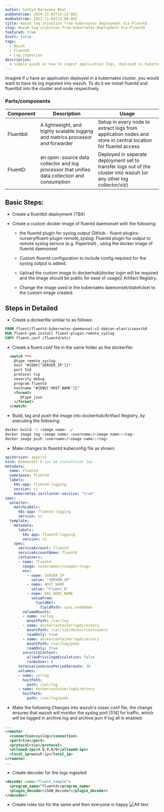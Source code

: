 ```yaml
---
author: Sathya Narayana Bhat
pubDatetime: 2024-11-02T15:22:00Z
modDatetime: 2023-11-04T15:00:00Z
title: Wazuh log injestion from kubernates Deployment Via FluentD 
slug: Wazuh-log-injestion-from-kubernates-Deployment-Via-FluentD 
featured: true
draft: false
tags:
  - Wazuh
  - FluentD
  - Log-ingestion
description:
  A simple guide on how to ingest application logs, deployed in kubernates, with the help of fluentd and fluentbit.
---
```

Imagine if u have an application deployed in a kubernates cluster, you would want to have its log ingested into wazuh, To do it we install fluentd and fluentbit into the cluster and node respectively.

### Parts/components
| Component | Description | Usage | 
|-----------|-------------|-------|
|Fluentbit|A lightweight, and highly scalable logging and metrics processor and forwarder|Setup in every node to extract logs from application nodes and store in central location for fluentd access|
|FluentD| an open-source data collector and log processor that unifies data collection and consumption|Deployed in seperate deployment set to transfer logs out of the cluster into wazuh (or any other log collector/viz)|

## Basic Steps:

- Create a fluentbit deployment (TBA)
- Create a custom docker image of fluentd daemonset with the following:

  - the fluentd plugin for syslog output GitHub - fluent-plugins-nursery/fluent-plugin-remote_syslog: Fluentd plugin for output to remote syslog serivce (e.g. Papertrail) , using the docker image of fluentd daemonset 

  - Custom fluentd configuration to include config required for the syslog output is added.

  - Upload the custom image to dockerhub[docker login will be required and the image should be public for ease of usage]/ Artifact Registry. 

  - Change the image used in the kubernates daemonset/statefulset to the custom image created.
  
## Steps in Detailed
- Create a dockerfile similar to as follows:
```dockerfile
FROM fluent/fluentd-kubernetes-daemonset:v1-debian-elasticsearch8
RUN fluent-gem install fluent-plugin-remote_syslog
COPY fluent.conf /fluentd/etc/
```

- Create a fluent.conf file in the same folder as the dockerfile:

```xml
  <match **>
    @type remote_syslog
    host "#{ENV['SERVER_IP']}"
    port 514
    protocol tcp
    severity debug    
    program fluentd
    hostname "#{ENV['HOST_NAME']}"
    <format>
       @type json
    </format>
  </match>
```
- Build, tag and push the image into dockerhub/Artifact Registry, by executing the following:

```bash
docker build -t <image name> ./ 
docker image tag <image name> <username>/<image name>:<tag>
docker image push <username>/<image name>:<tag>
```
- Make changes to fluentd kubeconfig file as shown:

```yaml
apiVersion: apps/v1
kind: DaemonSet # can be statefulset too
metadata:
  name: fluentd
  namespace: fluentd
  labels:
    k8s-app: fluentd-logging
    version: v1
    kubernetes.io/cluster-service: "true"
spec:
  selector:
    matchLabels:
      k8s-app: fluentd-logging
      version: v1
  template:
    metadata:
      labels:
        k8s-app: fluentd-logging
        version: v1
    spec:
      serviceAccount: fluentd
      serviceAccountName: fluentd
      containers:
      - name: fluentd
        image: <username>/<image>:<tag>
        env:
          - name: SERVER_IP
            value: "SERVER_IP"
          - name: HOST_NAME
            value: "Fluent_D"
          - name: K8S_NODE_NAME
            valueFrom:
              fieldRef:
                fieldPath: spec.nodeName
        volumeMounts:
        - name: varlog
          mountPath: /var/log
        - name: dockercontainerlogdirectory
          mountPath: /var/lib/docker/containers
          readOnly: true
        - name: dockercontainerlogdirectory
          mountPath: /var/log/pods
          readOnly: true
        securityContext:
          allowPrivilegeEscalation: false
          runAsUser: 0
      terminationGracePeriodSeconds: 30
      volumes:
      - name: varlog
        hostPath:
          path: /var/log
      - name: dockercontainerlogdirectory
        hostPath:
          path: /var/log/pods
```
- Make the following Changes into wazuh's ossec.conf file, the change ensures that wazuh will monitor the syslog port [514] for traffic, which will be logged in archive.log and archive.json if log all is enabled.

```xml
...
<remote>
  <connection>syslog</connection>
  <port>514</port>
  <protocol>tcp</protocol>
  <allowed-ips>0.0.0.0/0</allowed-ips>
  <local_ip>wazuh-ip</local_ip>
</remote>
...
```

- Create decoder for the logs ingested
```xml
<decoder name="fluent_sample">
  <program_name>^fluentd</program_name>
  <plugin_decoder>JSON_Decoder</plugin_decoder>
</decoder>
```
- Create rules too for the same and then everyone is happy
![Alt text](https://media.tenor.com/La4qeHdSXx4AAAAM/family-guy-peter-griffin.gif "well damm, image didnt load")